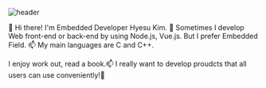 ![header](https://capsule-render.vercel.app/api?type=soft&color=auto&height=300&section=header&text=WELCOME&fontSize=90&desc=Hyesu's%20github%20profile&descAlignY=68&descAlign=64)

👋 Hi there! I'm Embedded Developer Hyesu Kim. 💞️
Sometimes I develop Web front-end or back-end by using Node.js, Vue.js.
But I prefer Embedded Field. 📫
My main languages are C and C++.

I enjoy work out, read a book.📫
I really want to develop proudcts that all users can use conveniently!🌱


<!---
h2222y/h2222y is a ✨ special ✨ repository because its `README.md` (this file) appears on your GitHub profile.
You can click the Preview link to take a look at your changes.
--->

